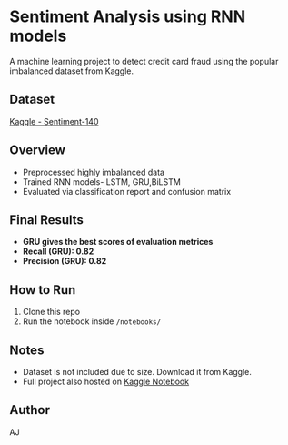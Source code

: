 # Sentiment Analysis using RNN models

A machine learning project to detect credit card fraud using the popular imbalanced dataset from Kaggle.

## Dataset
[Kaggle - Sentiment-140](https://www.kaggle.com//sentiment140)

## Overview
- Preprocessed highly imbalanced data
- Trained RNN models- LSTM, GRU,BiLSTM
- Evaluated via classification report and confusion matrix

## Final Results
- **GRU gives the best scores of evaluation metrices**
- **Recall (GRU): 0.82**
- **Precision (GRU): 0.82**

## How to Run
1. Clone this repo
3. Run the notebook inside `/notebooks/`

## Notes
- Dataset is not included due to size. Download it from Kaggle.
- Full project also hosted on [Kaggle Notebook](https://www.kaggle.com/code/errorcoder/creditcardfrauddetection-using-xgboost)

## Author
AJ
